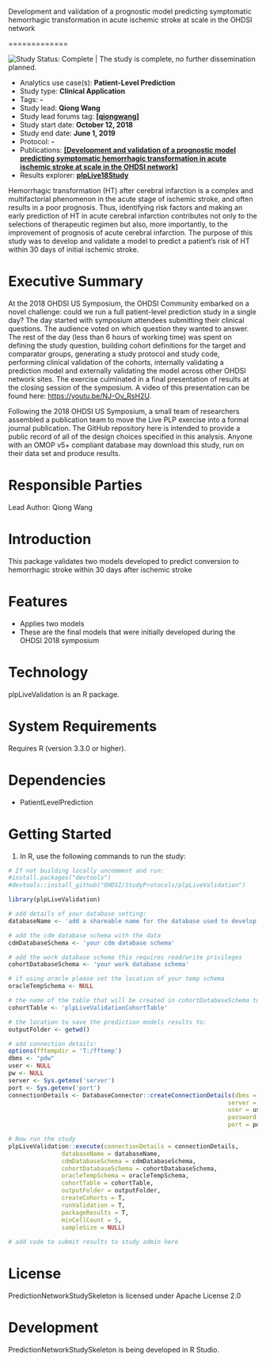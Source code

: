 Development and validation of a prognostic model predicting symptomatic hemorrhagic transformation in acute ischemic stroke at scale in the OHDSI network

=============

<img src="https://img.shields.io/badge/Study%20Status-Complete-orange.svg" alt="Study Status: Complete"> | The study is complete, no further dissemination planned. 

- Analytics use case(s): **Patient-Level Prediction**
- Study type: **Clinical Application**
- Tags: **-**
- Study lead: **Qiong Wang**
- Study lead forums tag: **[[qiongwang]](https://forums.ohdsi.org/u/qiongwang/)**
- Study start date: **October 12, 2018**
- Study end date: **June 1, 2019**
- Protocol: **-**
- Publications: **[[Development and validation of a prognostic model predicting symptomatic hemorrhagic transformation in acute ischemic stroke at scale in the OHDSI network]](https://journals.plos.org/plosone/article?id=10.1371/journal.pone.0226718)**
- Results explorer: **[plpLive18Study](https://data.ohdsi.org/plpLive18Study/)**

Hemorrhagic transformation (HT) after cerebral infarction is a complex and multifactorial phenomenon in the acute stage of ischemic stroke, and often results in a poor prognosis. Thus, identifying risk factors and making an early prediction of HT in acute cerebral infarction contributes not only to the selections of therapeutic regimen but also, more importantly, to the improvement of prognosis of acute cerebral infarction. The purpose of this study was to develop and validate a model to predict a patient’s risk of HT within 30 days of initial ischemic stroke.

 Executive Summary
============
  At the 2018 OHDSI US Symposium, the OHDSI Community embarked on a novel challenge: could we run a full patient-level prediction study in a single day? The day started with symposium attendees submitting their clinical questions. The audience voted on which question they wanted to answer. The rest of the day (less than 6 hours of working time) was spent on defining the study question, building cohort definitions for the target and comparator groups, generating a study protocol and study code, performing clinical validation of the cohorts, internally validating a prediction model and externally validating the model across other OHDSI network sites. The exercise culminated in a final presentation of results at the closing session of the symposium. A video of this presentation can be found here: https://youtu.be/NJ-Ov_RsH2U.
  
  Following the 2018 OHDSI US Symposium, a small team of researchers assembled a publication team to move the Live PLP exercise into a formal journal publication. The GitHub repository here is intended to provide a public record of all of the design choices specified in this analysis. Anyone with an OMOP v5+ compliant database may download this study, run on their data set and produce results.
    
  Responsible Parties
============
  Lead Author: Qiong Wang


  Introduction
============
  This package validates two models developed to predict conversion to hemorrhagic stroke within 30 days after ischemic stroke 

Features
========
  - Applies two models 
  - These are the final models that were initially developed during the OHDSI 2018 symposium

Technology
==========
  plpLiveValidation is an R package.

System Requirements
===================
  Requires R (version 3.3.0 or higher).

Dependencies
============
  * PatientLevelPrediction

Getting Started
===============
  1. In R, use the following commands to run the study:

  ```r
  # If not building locally uncomment and run:
#install.packages("devtools")
#devtools::install_github("OHDSI/StudyProtocols/plpLiveValidation")

library(plpLiveValidation)

# add details of your database setting:
databaseName <- 'add a shareable name for the database used to develop the models'

# add the cdm database schema with the data
cdmDatabaseSchema <- 'your cdm database schema'

# add the work database schema this requires read/write privileges 
cohortDatabaseSchema <- 'your work database schema'

# if using oracle please set the location of your temp schema
oracleTempSchema <- NULL

# the name of the table that will be created in cohortDatabaseSchema to hold the cohorts
cohortTable <- 'plpLiveValidationCohortTable'

# the location to save the prediction models results to:
outputFolder <- getwd()

# add connection details:
options(fftempdir = 'T:/fftemp')
dbms <- "pdw"
user <- NULL
pw <- NULL
server <- Sys.getenv('server')
port <- Sys.getenv('port')
connectionDetails <- DatabaseConnector::createConnectionDetails(dbms = dbms,
                                                                server = server,
                                                                user = user,
                                                                password = pw,
                                                                port = port)

# Now run the study
plpLiveValidation::execute(connectionDetails = connectionDetails,
                 databaseName = databaseName,
                 cdmDatabaseSchema = cdmDatabaseSchema,
                 cohortDatabaseSchema = cohortDatabaseSchema,
                 oracleTempSchema = oracleTempSchema,
                 cohortTable = cohortTable,
                 outputFolder = outputFolder,
                 createCohorts = T,
                 runValidation = T,
                 packageResults = T,
                 minCellCount = 5,
                 sampleSize = NULL)
                 
# add code to submit results to study admin here


```

License
=======
  PredictionNetworkStudySkeleton is licensed under Apache License 2.0

Development
===========
  PredictionNetworkStudySkeleton is being developed in R Studio.
